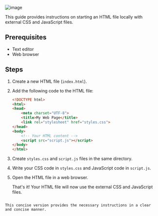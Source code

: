 
![image](https://github.com/joeyyy09/taskk/assets/109957201/1bcb3804-df4c-4f3a-9a01-0c78335e3dfe)

This guide provides instructions on starting an HTML file locally with external CSS and JavaScript files.

## Prerequisites

- Text editor
- Web browser

## Steps

1. Create a new HTML file (`index.html`).

2. Add the following code to the HTML file:

   ```html
   <!DOCTYPE html>
   <html>
   <head>
       <meta charset="UTF-8">
       <title>My Web Page</title>
       <link rel="stylesheet" href="styles.css">
   </head>
   <body>
       <!-- Your HTML content -->
       <script src="script.js"></script>
   </body>
   </html>
   ```

3. Create `styles.css` and `script.js` files in the same directory.

4. Write your CSS code in `styles.css` and JavaScript code in `script.js`.

5. Open the HTML file in a web browser.

   That's it! Your HTML file will now use the external CSS and JavaScript files.
```

This concise version provides the necessary instructions in a clear and concise manner.
